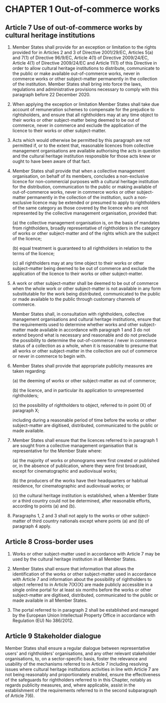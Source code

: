 # CHAPTER 1 Out-of-commerce works

## Article 7 Use of out-of-commerce works by cultural heritage institutions

1. Member States shall provide for an exception or limitation to the rights provided for in Articles 2 and 3 of Directive 2001/29/EC, Articles 5(a) and 7(1) of Directive 96/9/EC, Article 4(1) of Directive 2009/24/EC, Article 4(1) of Directive 2009/24/EC and Article 11(1) of this Directive in order to allow cultural heritage institutions  to distribute, communicate to the public or make available out-of-commerce works, never in commerce works or other subject-matter permanently in the collection of the institution. Member States shall bring into force the laws, regulations and administrative provisions necessary to comply with this paragraph before 22 December 2020.

2. When applying the exception or limitation Member States shall take due account of remuneration schemes to compensate for the prejudice to rightsholders, and ensure that all rightholders may at any time object to their works or other subject-matter being deemed to be out of commerce, never in commerce and exclude the application of the licence to their works or other subject-matter.

3. Acts which would otherwise be permitted by this paragraph  are not permitted if, or to the extent that, reasonable licences from collective management organisations are available authorising the acts in question and the cultural heritage institution  responsible for those acts knew or ought to have been aware of that fact.

4. Member States shall provide that when a collective management organisation, on behalf of its members, concludes a non-exclusive licence for non-commercial purposes with a cultural heritage institution for the distribution, communication to the public or making available of out-of-commerce works, never in commerce works or other subject-matter permanently in the collection of the institution, such a non-exclusive licence may be extended or presumed to apply to rightholders of the same category as those covered by the licence who are not represented by the collective management organisation, provided that:

    (a) the collective management organisation is, on the basis of mandates from rightholders, broadly representative of rightholders in the category of works or other subject-matter and of the rights which are the subject of the licence;
    
    (b) equal treatment is guaranteed to all rightholders in relation to the terms of the licence;
    
    (c) all rightholders may at any time object to their works or other subject-matter being deemed to be out of commerce and exclude the application of the licence to their works or other subject-matter.

5. A work or other subject-matter shall be deemed to be out of commerce when the whole work or other subject-matter  is not available in any form substitutable for the work being distributed, communicated to the public or made available to the public through customary channels of commerce.

    Member States shall, in consultation with rightholders, collective management organisations and cultural heritage institutions, ensure that the requirements used to determine whether works and other subject-matter made available in accordance with paragraph 1 and 3 do not extend beyond what is necessary and reasonable and do not preclude the possibility to determine the out-of-commerce / never in commerce status of a collection as a whole, when it is reasonable to presume that all works or other subject-matter in the collection are out of commerce or never in commerce to begin with.

7. Member States shall provide that appropriate publicity measures are taken regarding:

    (a) the deeming of works or other subject-matter as out of commerce;
    
    (b) the licence, and in particular its application to unrepresented rightholders;
    
    (c) the possibility of rightholders to object, referred to in point (X) of paragraph X;

    including during a reasonable period of time before the works or other subject-matter are digitised, distributed, communicated to the public or made available.

8. Member States shall ensure that the licences referred to in paragraph 1 are sought from a collective management organisation that is representative for the Member State where:

    (a) the majority of  works or phonograms were first created or published or, in the absence of publication, where they were first broadcast, except for cinematographic and audiovisual works;

    (b) the producers of the works have their headquarters or habitual residence, for cinematographic and audiovisual works; or

    (c) the cultural heritage institution is established, when a Member State or a third country could not be determined, after reasonable efforts, according to points (a) and (b).

5. Paragraphs 1, 2 and 3 shall not apply to the works or other subject-matter of third country nationals except where points (a) and (b) of paragraph 4 apply.

## Article 8 Cross-border uses

1. Works or other subject-matter used in accordance with Article 7 may be used by the cultural heritage institution in all Member States.

2. Member States shall ensure that information that allows the identification of the works or other subject-matter used in accordance with Article 7 and information about the possibility of rightholders to object referred to in Article 7(X)(X) are made publicly accessible in a single online portal for at least six months before the works or other subject-matter are digitised, distributed, communicated to the public or made available in all Member States.

3. The portal referred to in paragraph 2 shall be established and managed by the European Union Intellectual Property Office in accordance with Regulation (EU) No 386/2012.

## Article 9 Stakeholder dialogue

Member States shall ensure a regular dialogue between representative users' and rightholders' organisations, and any other relevant stakeholder organisations, to, on a sector-specific basis, foster the relevance and usability of the mechanisms referred to in Article 7 including resolving issues where cultural heritage institutions activities in line with Article 7 are not being reasonably and proportionately enabled, ensure the effectiveness of the safeguards for rightholders referred to in this Chapter, notably as regards publicity measures, and, where applicable, assist in the establishment of the requirements referred to in the second subparagraph of Article 7(6).
